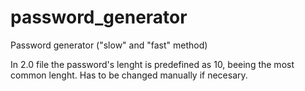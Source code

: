 # password_generator

Password generator ("slow" and "fast" method)

In 2.0 file the password's lenght is predefined as 10, beeing the most common lenght. Has to be changed manually if necesary.
